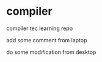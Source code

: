 compiler
========

compiler tec learning repo

add some comment from laptop

do some modification from desktop